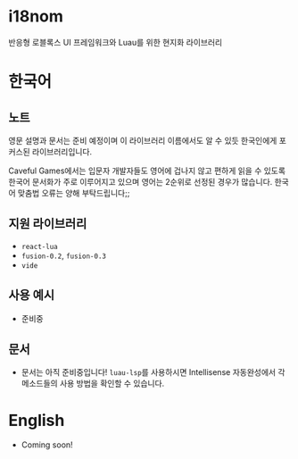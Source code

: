 # i18nom
반응형 로블록스 UI 프레임워크와 Luau를 위한 현지화 라이브러리

# 한국어

## 노트
영문 설명과 문서는 준비 예정이며 이 라이브러리 이름에서도 알 수 있듯 한국인에게 포커스된 라이브러리입니다.

Caveful Games에서는 입문자 개발자들도 영어에 겁나지 않고 편하게 읽을 수 있도록 한국어 문서화가 주로 이루어지고 있으며 영어는 2순위로 선정된 경우가 많습니다. 한국어 맞춤법 오류는 양해 부탁드립니다;;

## 지원 라이브러리
- `react-lua`
- `fusion-0.2`, `fusion-0.3`
- `vide`

## 사용 예시
- 준비중

## 문서
- 문서는 아직 준비중입니다! `luau-lsp`를 사용하시면 Intellisense 자동완성에서 각 메소드들의 사용 방법을 확인할 수 있습니다.

# English
- Coming soon!
